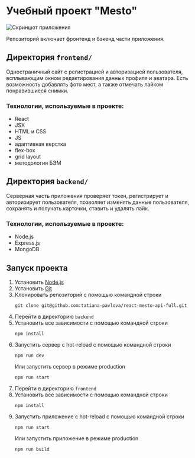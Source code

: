 # Учебный проект "Mesto"

![Скриншот приложения](https://github.com/tatiana-pavlova/react-mesto-api-full/tree/main/frontend/src/images/screenshot.png)

Репозиторий включает фронтенд и бэкенд части приложения. 

## Директория `frontend/`

Одностраничный сайт с регистрацией и авторизацией пользователя, всплывающим окном редактирования данных профиля и аватара. Есть возможность добавлять фото мест, а также отмечать лайком понравившиеся снимки.

### Технологии, используемые в проекте:
* React
* JSX
* HTML и CSS
* JS
* адаптивная верстка
* flex-box
* grid layout
* методология БЭМ


## Директория `backend/`

Серверная часть приложения проверяет токен, регистрирует и авторизирует пользователя, позволяет изменять данные пользователя, сохранять и получать карточки, ставить и удалять лайк.

### Технологии, используемые в проекте:
* Node.js
* Express.js
* MongoDB


## Запуск проекта

1. Установить [Node.js](https://nodejs.org/en/download/)
2. Установить [Git](https://git-scm.com/downloads)
3. Клонировать репозиторий с помощью командной строки
   ```
   git clone git@github.com:tatiana-pavlova/react-mesto-api-full.git
   ```
4. Перейти в директорию `backend`
5. Установить все зависимости с помощью командной строки
   ```
   npm install
   ```
6. Запустить сервер с hot-reload с помощью командной строки
   ```
   npm run dev
   ```
   Или запустить сервер в режиме production
   ```
   npm run start
   ```
7. Перейти в директорию `frontend`
8. Установить все зависимости с помощью командной строки
   ```
   npm install
   ```
9. Запустить приложение с hot-reload с помощью командной строки
   ```
   npm run start
   ```
   Или запустить приложение в режиме production
   ```
   npm run build
   ```